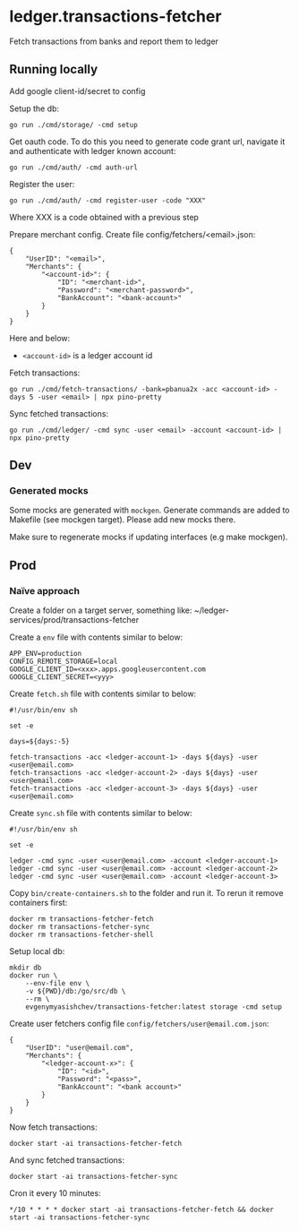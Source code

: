 # ledger.transactions-fetcher
Fetch transactions from banks and report them to ledger

## Running locally

Add google client-id/secret to config

Setup the db:
```
go run ./cmd/storage/ -cmd setup
```

Get oauth code. To do this you need to generate code grant url, navigate it and authenticate with ledger known account:
```
go run ./cmd/auth/ -cmd auth-url
```

Register the user:
```
go run ./cmd/auth/ -cmd register-user -code "XXX"
```
Where XXX is a code obtained with a previous step

Prepare merchant config. Create file config/fetchers/\<email\>.json:
```
{
    "UserID": "<email>",
    "Merchants": {
        "<account-id>": {
            "ID": "<merchant-id>",
            "Password": "<merchant-password>",
            "BankAccount": "<bank-account>"
        }
    }
}
```

Here and below:
* `<account-id>` is a ledger account id

Fetch transactions:

```
go run ./cmd/fetch-transactions/ -bank=pbanua2x -acc <account-id> -days 5 -user <email> | npx pino-pretty
```

Sync fetched transactions:

```
go run ./cmd/ledger/ -cmd sync -user <email> -account <account-id> | npx pino-pretty
```

## Dev

### Generated mocks

Some mocks are generated with `mockgen`. Generate commands are added to Makefile (see mockgen target). Please add new mocks there.

Make sure to regenerate mocks if updating interfaces (e.g make mockgen).

## Prod

### Naïve approach

Create a folder on a target server, something like: ~/ledger-services/prod/transactions-fetcher

Create a `env` file with contents similar to below:
```
APP_ENV=production
CONFIG_REMOTE_STORAGE=local
GOOGLE_CLIENT_ID=<xxx>.apps.googleusercontent.com
GOOGLE_CLIENT_SECRET=<yyy>
```

Create `fetch.sh` file with contents similar to below:
```
#!/usr/bin/env sh

set -e

days=${days:-5}

fetch-transactions -acc <ledger-account-1> -days ${days} -user <user@email.com>
fetch-transactions -acc <ledger-account-2> -days ${days} -user <user@email.com>
fetch-transactions -acc <ledger-account-3> -days ${days} -user <user@email.com>
```

Create `sync.sh` file with contents similar to below:
```
#!/usr/bin/env sh

set -e

ledger -cmd sync -user <user@email.com> -account <ledger-account-1>
ledger -cmd sync -user <user@email.com> -account <ledger-account-2>
ledger -cmd sync -user <user@email.com> -account <ledger-account-3>
```

Copy `bin/create-containers.sh` to the folder and run it. To rerun it remove containers first:
```
docker rm transactions-fetcher-fetch
docker rm transactions-fetcher-sync
docker rm transactions-fetcher-shell
```

Setup local db:
```
mkdir db
docker run \
    --env-file env \
    -v ${PWD}/db:/go/src/db \
    --rm \
    evgenymyasishchev/transactions-fetcher:latest storage -cmd setup
```

Create user fetchers config file `config/fetchers/user@email.com.json`:
```
{
    "UserID": "user@email.com",
    "Merchants": {
        "<ledger-account-x>": {
            "ID": "<id>",
            "Password": "<pass>",
            "BankAccount": "<bank account>"
        }
    }
}
```

Now fetch transactions:
```
docker start -ai transactions-fetcher-fetch
```

And sync fetched transactions:
```
docker start -ai transactions-fetcher-sync
```

Cron it every 10 minutes:

```
*/10 * * * * docker start -ai transactions-fetcher-fetch && docker start -ai transactions-fetcher-sync
```